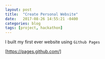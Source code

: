 ```yaml
---
layout: post
title:  "Create Personal Website"
date:   2017-08-26 14:55:21 -0400
categories: blog
tags: [project, hackathon]
---
```

I built my first ever website using `Github Pages`

[https://pages.github.com/]
